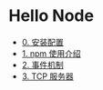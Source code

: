 # Hello Node

- [0. 安装配置](./src/0.md)
- [1. npm 使用介绍](./src/1.md)
- [2. 事件机制](./src/2.md)
- [3. TCP 服务器](./src/3.md)